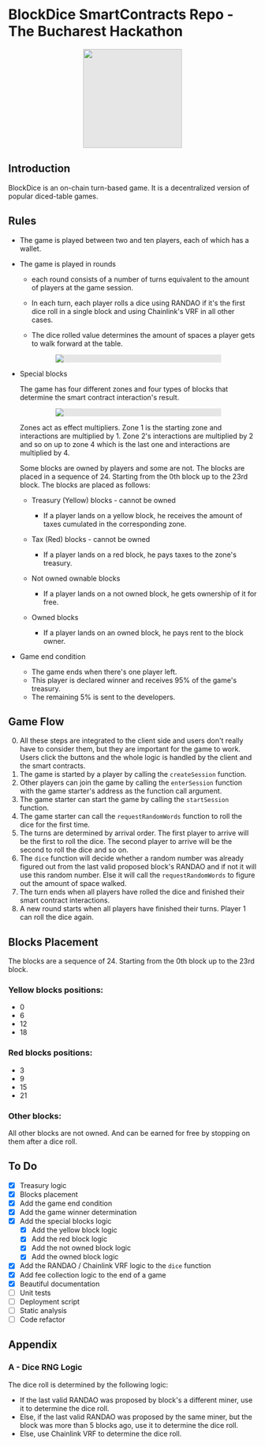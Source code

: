 # BlockDice SmartContracts Repo - The Bucharest Hackathon

<img style="display: block;-webkit-user-select: none;margin: auto;cursor: zoom-in;background-color: hsl(0, 0%, 90%);" src="https://bafkreieybqtgdeu2fafk5h3bx5m5stpeqwn7ovdfxmaxohoidhtst6io7u.ipfs.w3s.link/" width="200" height="200">

## Introduction
BlockDice is an on-chain turn-based game. It is a decentralized version of popular diced-table games. 

## Rules
* The game is played between two and ten players, each of which has a wallet. 
* The game is played in rounds

    * each round consists of a number of turns equivalent to the amount of players at the game session. 
    * In each turn, each player rolls a dice using RANDAO if it's the first dice roll in a single block and using Chainlink's VRF in all other cases. 

    * The dice rolled value determines the amount of spaces a player gets to walk forward at the table. 

    <img style="display: block; max-width: 70%; -webkit-user-select: none;margin: auto;cursor: zoom-in;background-color: hsl(0, 0%, 90%);transition: background-color 300ms;" src="https://bafybeibqborpiy3p7osrnimqti4evo6hvd7z4oxhpitonmruaanswr4j7q.ipfs.w3s.link/" >

* Special blocks
    
    The game has four different zones and four types of blocks that determine the smart contract interaction's result. 

    <img style="display: block;-webkit-user-select: none;max-width: 70%;margin: auto;background-color: hsl(0, 0%, 90%);transition: background-color 300ms;" src="https://bafkreig2uoye6m42rchwea7a4f7qtiyk2hx5itdovz6czki5hx3nrkbbj4.ipfs.w3s.link/">

    Zones act as effect multipliers. Zone 1 is the starting zone and interactions are multiplied by 1. Zone 2's interactions are multiplied by 2 and so on up to zone 4 which is the last one and interactions are multiplied by 4.

    Some blocks are owned by players and some are not. The blocks are placed in a sequence of 24. Starting from the 0th block up to the 23rd block. The blocks are placed as follows:

    * Treasury (Yellow) blocks - cannot be owned
        * If a player lands on a yellow block, he receives the amount of taxes cumulated in the corresponding zone.

    * Tax (Red) blocks - cannot be owned
        * If a player lands on a red block, he pays taxes to the zone's treasury.

    * Not owned ownable blocks
        * If a player lands on a not owned block, he gets ownership of it for free.

    * Owned blocks
        * If a player lands on an owned block, he pays rent to the block owner.

* Game end condition
    * The game ends when there's one player left.
    * This player is declared winner and receives 95% of the game's treasury.
    * The remaining 5% is sent to the developers.



## Game Flow
0. All these steps are integrated to the client side and users don't really have to consider them, but they are important for the game to work. Users click the buttons and the whole logic is handled by the client and the smart contracts.
1. The game is started by a player by calling the `createSession` function.
2. Other players can join the game by calling the `enterSession` function with the game starter's address as the function call argument.
3. The game starter can start the game by calling the `startSession` function.
4. The game starter can call the `requestRandomWords` function to roll the dice for the first time. 
5. The turns are determined by arrival order. The first player to arrive will be the first to roll the dice. The second player to arrive will be the second to roll the dice and so on.
5. The `dice` function will decide whether a random number was already figured out from the last valid proposed block's RANDAO and if not it will use this random number. Else it will call the `requestRandomWords` to figure out the amount of space walked. 
6. The turn ends when all players have rolled the dice and finished their smart contract interactions.
7. A new round starts when all players have finished their turns. Player 1 can roll the dice again.


## Blocks Placement
The blocks are a sequence of 24. Starting from the 0th block up to the 23rd block.

### Yellow blocks positions:
* 0
* 6
* 12	
* 18
### Red blocks positions:
* 3
* 9
* 15
* 21

### Other blocks:
All other blocks are not owned. And can be earned for free by stopping on them after a dice roll.


## To Do
- [x] Treasury logic
- [x] Blocks placement
- [x] Add the game end condition
- [x] Add the game winner determination
- [x] Add the special blocks logic
    - [x] Add the yellow block logic
    - [x] Add the red block logic
    - [x] Add the not owned block logic
    - [x] Add the owned block logic
- [x] Add the RANDAO / Chainlink VRF logic to the `dice` function
- [x] Add fee collection logic to the end of a game
- [x] Beautiful documentation
- [ ] Unit tests
- [ ] Deployment script
- [ ] Static analysis 
- [ ] Code refactor

## Appendix

### A - Dice RNG Logic
The dice roll is determined by the following logic:
- If the last valid RANDAO was proposed by block's a different miner, use it to determine the dice roll.
- Else, if the last valid RANDAO was proposed by the same miner, but the block was more than 5 blocks ago, use it to determine the dice roll.
- Else, use Chainlink VRF to determine the dice roll.
